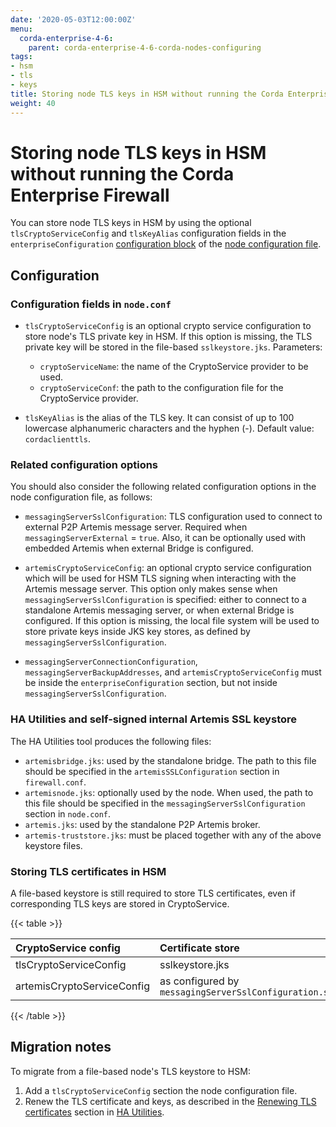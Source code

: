 ```yaml
---
date: '2020-05-03T12:00:00Z'
menu:
  corda-enterprise-4-6:
    parent: corda-enterprise-4-6-corda-nodes-configuring
tags:
- hsm
- tls
- keys
title: Storing node TLS keys in HSM without running the Corda Enterprise Firewall
weight: 40
---
```


# Storing node TLS keys in HSM without running the Corda Enterprise Firewall

You can store node TLS keys in HSM by using the optional `tlsCryptoServiceConfig` and `tlsKeyAlias` configuration fields in the `enterpriseConfiguration` [configuration block](corda-configuration-fields.md#enterpriseConfiguration) of the [node configuration file](corda-configuration-file.md).

## Configuration

### Configuration fields in `node.conf`

* `tlsCryptoServiceConfig` is an optional crypto service configuration to store node's TLS private key in HSM. If this option is missing, the TLS private key will be stored in the file-based `sslkeystore.jks`. Parameters:
  * `cryptoServiceName`: the name of the CryptoService provider to be used.
  * `cryptoServiceConf`: the path to the configuration file for the CryptoService provider.

* `tlsKeyAlias` is the alias of the TLS key. It can consist of up to 100 lowercase alphanumeric characters and the hyphen (-). Default value: `cordaclienttls`.


### Related configuration options

You should also consider the following related configuration options in the node configuration file, as follows:

* `messagingServerSslConfiguration`: TLS configuration used to connect to external P2P Artemis message server. Required when `messagingServerExternal` = `true`. Also, it can be optionally used with embedded Artemis when external Bridge is configured.

* `artemisCryptoServiceConfig`: an optional crypto service configuration which will be used for HSM TLS signing when interacting with the Artemis message server. This option only makes sense when `messagingServerSslConfiguration` is specified: either to connect to a standalone Artemis messaging server, or when external Bridge is configured. If this option is missing, the local file system will be used to store private keys inside JKS key stores, as defined by `messagingServerSslConfiguration`.

* `messagingServerConnectionConfiguration`, `messagingServerBackupAddresses`, and `artemisCryptoServiceConfig` must be inside the `enterpriseConfiguration` section, but not inside `messagingServerSslConfiguration`.

### HA Utilities and self-signed internal Artemis SSL keystore

The HA Utilities tool produces the following files:

* `artemisbridge.jks`: used by the standalone bridge. The path to this file should be specified in the `artemisSSLConfiguration` section in `firewall.conf`.
* `artemisnode.jks`: optionally used by the node. When used, the path to this file should be specified in the `messagingServerSslConfiguration` section in `node.conf`.
* `artemis.jks`: used by the standalone P2P Artemis broker.
* `artemis-truststore.jks`: must be placed together with any of the above keystore files.

### Storing TLS certificates in HSM

A file-based keystore is still required to store TLS certificates, even if corresponding TLS keys are stored in CryptoService.

{{< table >}}

| CryptoService config       | Certificate store|
|:---------------------------|:----------------|
| tlsCryptoServiceConfig     | sslkeystore.jks|
| artemisCryptoServiceConfig | as configured by `messagingServerSslConfiguration.sslKeystore`|

{{< /table >}}


## Migration notes

To migrate from a file-based node's TLS keystore to HSM:

1. Add a `tlsCryptoServiceConfig` section the node configuration file.
2. Renew the TLS certificate and keys, as described in  the [Renewing TLS certificates](../../ha-utilities.md#renewing-tls-certificates) section in [HA Utilities](../../ha-utilities.md).
